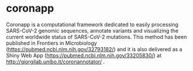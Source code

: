# coronapp

Coronapp is a computational framework dedicated to easily processing SARS-CoV-2 genomic sequences, annotate variants and visualizing the current worldwide status of SARS-CoV-2 mutations. This method has been published in Frontiers in Microbiology (https://pubmed.ncbi.nlm.nih.gov/32793182/) and it is also delivered as a Shiny Web App (https://pubmed.ncbi.nlm.nih.gov/33205830/) at http://giorgilab.unibo.it/coronannotator/ .
